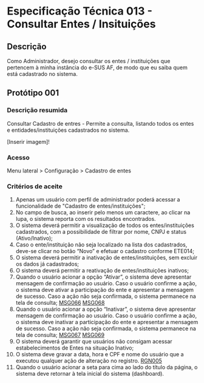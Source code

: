 # Especificação Técnica 013 - Consultar Entes / Insituições

## Descrição
Como Administrador, desejo consultar os entes / instituições que pertencem à minha instância do e-SUS AF, de modo que eu saiba quem está cadastrado no sistema.

## Protótipo 001

### Descrição resumida

Consultar Cadastro de entres - Permite a consulta, listando todos os entes e entidades/instituições cadastrados no sistema. 

[Inserir imagem]! <!-- [alt text](../imagens/ete-013-prot-001.png) -->

### Acesso
Menu lateral > Configuração > Cadastro de entes

### Critérios de aceite
1. Apenas um usuário com perfil de administrador poderá acessar a funcionalidade de "Cadastro de entes/instituições"; 
2. No campo de busca, ao inserir pelo menos um caractere, ao clicar na lupa, o sistema reporta com os resultados encontrados. 
3. O sistema deverá permitir a visualização de todos os entes/instituições cadastrados, com a possibilidade de filtrar por nome, CNPJ e status (Ativo/Inativo);  
4. Caso o ente/instituição não seja localizado na lista dos cadastrados, deve-se clicar no botão “Novo” e efetuar o cadastro conforme ETE014; 
5. O sistema deverá permitir a inativação de entes/instituições, sem excluir os dados já cadastrados;
6. O sistema deverá permitir a reativação de entes/instituições inativos; 
7. Quando o usuário acionar a opção “Ativar”, o sistema deve apresentar mensagem de confirmação ao usuário. Caso o usuário confirme a ação, o sistema deve ativar a participação do ente e apresentar a mensagem de sucesso. Caso a ação não seja confirmada, o sistema permanece na tela de consulta; [MSG066](DocumentoDeMensagensv2.md#msg066) [MSG068](DocumentoDeMensagensv2.md#msg068)
8. Quando o usuário acionar a opção “Inativar”, o sistema deve apresentar mensagem de confirmação ao usuário. Caso o usuário confirme a ação, o sistema deve inativar a participação do ente e apresentar a mensagem de sucesso. Caso a ação não seja confirmada, o sistema permanece na tela de consulta;  [MSG067](DocumentoDeMensagensv2.md#msg067) [MSG069](DocumentoDeMensagensv2.md#msg069)
9. O sistema deverá garantir que usuários não consigam acessar estabelecimentos de Entes na situação Inativo; 
10. O sistema deve gravar a data, hora e CPF e nome do usuário que a executou qualquer ação de alteração no registro. [RGN005](DocumentoDeRegrasv2.md#rgn005)
11. Quando o usuário acionar a seta para cima ao lado do título da página, o sistema deve retornar à tela inicial do sistema (dashboard). 